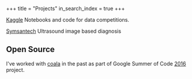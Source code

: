 +++
title =  "Projects"
in_search_index = true
+++

[Kaggle](https://www.kaggle.com/has5an) Notebooks and code for data competitions.

[Symsantech](https://symsantech.com/) Ultrasound image based diagnosis 


## Open Source

I've worked with [coala](https://coala.org) in the past as part of Google Summer of Code [2016](https://summerofcode.withgoogle.com/archive/2016/projects/5563734458105856/) project.
